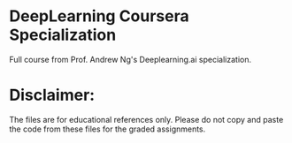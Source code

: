 # DeepLearning Coursera Specialization
Full course from Prof. Andrew Ng's Deeplearning.ai specialization.

# Disclaimer:
The files are for educational references only. Please do not copy and paste the code from these files for the graded assignments.
